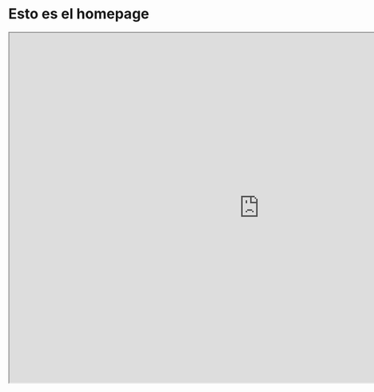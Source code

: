 # Esto es el homepage

<iframe src="https://elem.fractalstella.com" width="1000" height="700"></iframe>